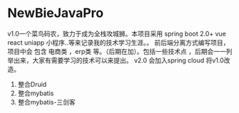 # NewBieJavaPro
v1.0一个菜鸟码农，致力于成为全栈攻城狮。本项目采用 spring boot 2.0+ vue react uniapp 小程序..等来记录我的技术学习生涯。。 前后端分离方式编写项目， 项目中会 包含 电商类 ，erp类 等。（后期在加）。包括一些技术点 ，后期会一一列举出来，大家有需要学习的技术可以来提出。
v2.0 会加入spring cloud 将v1.0改造。


1. 整合Druid
2. 整合mybatis
3. 整合mybatis-三剑客
